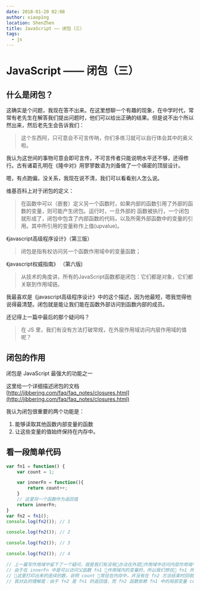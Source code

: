 ```yaml
---
date: 2018-01-20 02:08
author: xiaop1ng
location: ShenZhen
title: JavaScript —— 闭包（三）
tags:
  - js
---
```


# JavaScript —— 闭包（三）

## 什么是闭包？

 这确实是个问题，我现在答不出来。在这里想聊一个有趣的现象，在中学时代，常常有老先生在解答我们提出问题时，他们可以给出正确的结果。但是说不出个所以然出来，然后老先生会告诉我们：

 
> 这个东西阿，只可意会不可言传呐，你们多练习就可以自行体会其中的奥义啦。
> 
>  
 我认为这世间的事物可意会即可言传，不可言传者只能说明水平还不够，还得修行。古有诸葛孔明在《隆中对》用寥寥数语为刘备做了一个缜密的顶层设计。

 嗯，有点跑偏，没关系，我现在说不清，我们可以看看别人怎么说。

 维基百科上对于闭包的定义：

 
> 在函数中可以（嵌套）定义另一个函数时，如果内部的函数引用了外部的函数的变量，则可能产生闭包。运行时，一旦外部的 函数被执行，一个闭包就形成了，闭包中包含了内部函数的代码，以及所需外部函数中的变量的引用。其中所引用的变量称作上值(upvalue)。
> 
>  
 《javascript高级程序设计》（第三版）

 
> 闭包是指有权访问另一个函数作用域中的变量函数；
> 
>  
 《javascript权威指南》 （第六版)

 
> 从技术的角度讲，所有的JavaScript函数都是闭包：它们都是对象，它们都关联到作用域链。
> 
>  
 我最喜欢是《javascript高级程序设计》中的这个描述，因为他最短，嗯我觉得他说得最清楚。闭包就是能让我们能在函数外部访问到函数内部的成员。

 还记得上一篇中最后的那个疑问吗？

 
> 在 JS 里，我们有没有方法打破常规，在外层作用域访问内层作用域的值呢？
> 
>  
 
## 闭包的作用

 闭包是 JavaScript 最强大的功能之一

 这里给一个详细描述闭包的文档 [http://jibbering.com/faq/faq_notes/closures.html](http://jibbering.com/faq/faq_notes/closures.html)

 我认为闭包很重要的两个功能是：

1. 能够读取其他函数内部变量的函数  
2. 让这些变量的值始终保持在内存中。  
## 看一段简单代码

 
```javascript
var fn1 = function() {
    var count = 1;

    var innerFn = function(){
        return count++; 
    }
    // 这里将一个函数作为返回值
    return innerFn;
}
var fn2 = fn1();
console.log(fn2()); // 1

console.log(fn2()); // 2

console.log(fn2()); // 3

console.log(fn2()); // 4

// 上一篇写作用域中留下了一个疑问，就是我们有没有办法在外层作用域中访问内层作用域中的局部变量(属性)
// 由于在 innerFn 中是可以访问父函数 fn1 作用域内的变量的，所以我们想在 fn1 外访问 fn1 中的变量可以借助 innerFn 来完成。这也是万物皆值类型语言(JS、Lua、Swift、Go...)的一个很重要的特性——闭包
// 这里打印出来的连续的数，说明 count 常驻在内存中，并没有在 fn2 方法结束时回收掉 count
// 我对此的理解是：由于 fn2 是 fn1 的返回值，而 fn2 函数依赖 fn1 中的局部变量 count, 所以 GC 不会回收 count
```
